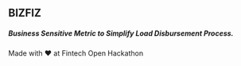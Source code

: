 ## BIZFIZ

##### Business Sensitive Metric to Simplify Load Disbursement Process.



Made with ❤️ at Fintech Open Hackathon